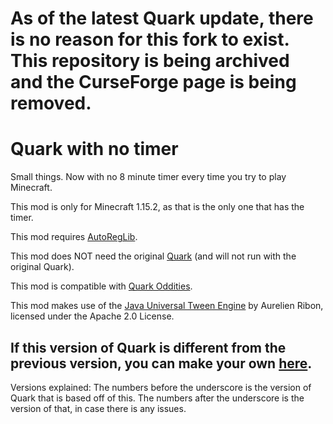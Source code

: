 # As of the latest Quark update, there is no reason for this fork to exist. This repository is being archived and the CurseForge page is being removed.


# Quark with no timer
Small things. Now with no 8 minute timer every time you try to play Minecraft.

This mod is only for Minecraft 1.15.2, as that is the only one that has the timer.

This mod requires [AutoRegLib](https://github.com/Vazkii/AutoRegLib).

This mod does NOT need the original [Quark](https://github.com/Vazkii/Quark) (and will not run with the original Quark).

This mod is compatible with [Quark Oddities](https://www.curseforge.com/minecraft/mc-mods/quark-oddities).

This mod makes use of the [Java Universal Tween Engine](https://github.com/AurelienRibon/universal-tween-engine) by Aurelien Ribon, licensed under the Apache 2.0 License.  

If this version of Quark is different from the previous version, you can make your own [here](https://github.com/thepwrtank18/Quark-No-Timer/blob/master/createyourown.md).
---
Versions explained:
The numbers before the underscore is the version of Quark that is based off of this.
The numbers after the underscore is the version of that, in case there is any issues.
